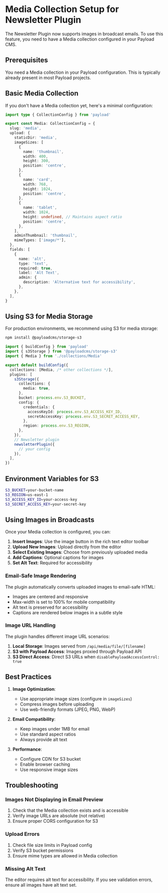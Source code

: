 # Media Collection Setup for Newsletter Plugin

The Newsletter Plugin now supports images in broadcast emails. To use this feature, you need to have a Media collection configured in your Payload CMS.

## Prerequisites

You need a Media collection in your Payload configuration. This is typically already present in most Payload projects.

## Basic Media Collection

If you don't have a Media collection yet, here's a minimal configuration:

```typescript
import type { CollectionConfig } from 'payload'

export const Media: CollectionConfig = {
  slug: 'media',
  upload: {
    staticDir: 'media',
    imageSizes: [
      {
        name: 'thumbnail',
        width: 400,
        height: 300,
        position: 'centre',
      },
      {
        name: 'card',
        width: 768,
        height: 1024,
        position: 'centre',
      },
      {
        name: 'tablet',
        width: 1024,
        height: undefined, // Maintains aspect ratio
        position: 'centre',
      },
    ],
    adminThumbnail: 'thumbnail',
    mimeTypes: ['image/*'],
  },
  fields: [
    {
      name: 'alt',
      type: 'text',
      required: true,
      label: 'Alt Text',
      admin: {
        description: 'Alternative text for accessibility',
      },
    },
  ],
}
```

## Using S3 for Media Storage

For production environments, we recommend using S3 for media storage:

```bash
npm install @payloadcms/storage-s3
```

```typescript
import { buildConfig } from 'payload'
import { s3Storage } from '@payloadcms/storage-s3'
import { Media } from './collections/Media'

export default buildConfig({
  collections: [Media, /* other collections */],
  plugins: [
    s3Storage({
      collections: {
        media: true,
      },
      bucket: process.env.S3_BUCKET,
      config: {
        credentials: {
          accessKeyId: process.env.S3_ACCESS_KEY_ID,
          secretAccessKey: process.env.S3_SECRET_ACCESS_KEY,
        },
        region: process.env.S3_REGION,
      },
    }),
    // Newsletter plugin
    newsletterPlugin({
      // your config
    }),
  ],
})
```

## Environment Variables for S3

```bash
S3_BUCKET=your-bucket-name
S3_REGION=us-east-1
S3_ACCESS_KEY_ID=your-access-key
S3_SECRET_ACCESS_KEY=your-secret-key
```

## Using Images in Broadcasts

Once your Media collection is configured, you can:

1. **Insert Images**: Use the image button in the rich text editor toolbar
2. **Upload New Images**: Upload directly from the editor
3. **Select Existing Images**: Choose from previously uploaded media
4. **Add Captions**: Optional captions for images
5. **Set Alt Text**: Required for accessibility

### Email-Safe Image Rendering

The plugin automatically converts uploaded images to email-safe HTML:

- Images are centered and responsive
- Max-width is set to 100% for mobile compatibility
- Alt text is preserved for accessibility
- Captions are rendered below images in a subtle style

### Image URL Handling

The plugin handles different image URL scenarios:

1. **Local Storage**: Images served from `/api/media/file/[filename]`
2. **S3 with Payload Access**: Images proxied through Payload API
3. **S3 Direct Access**: Direct S3 URLs when `disablePayloadAccessControl: true`

## Best Practices

1. **Image Optimization**: 
   - Use appropriate image sizes (configure in `imageSizes`)
   - Compress images before uploading
   - Use web-friendly formats (JPEG, PNG, WebP)

2. **Email Compatibility**:
   - Keep images under 1MB for email
   - Use standard aspect ratios
   - Always provide alt text

3. **Performance**:
   - Configure CDN for S3 bucket
   - Enable browser caching
   - Use responsive image sizes

## Troubleshooting

### Images Not Displaying in Email Preview

1. Check that the Media collection exists and is accessible
2. Verify image URLs are absolute (not relative)
3. Ensure proper CORS configuration for S3

### Upload Errors

1. Check file size limits in Payload config
2. Verify S3 bucket permissions
3. Ensure mime types are allowed in Media collection

### Missing Alt Text

The editor requires alt text for accessibility. If you see validation errors, ensure all images have alt text set.